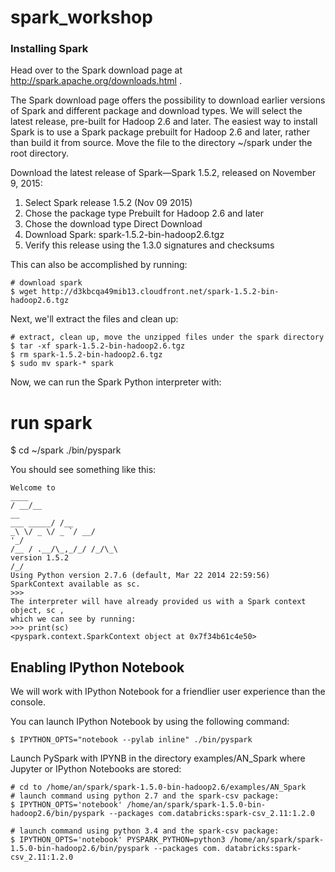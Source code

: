 # spark_workshop

### Installing Spark

Head over to the Spark download page at http://spark.apache.org/downloads.html .

The Spark download page offers the possibility to download earlier versions of Spark and different package and download types. We will select the latest release, pre-built for Hadoop 2.6 and later. The easiest way to install Spark is to use a Spark package prebuilt for Hadoop 2.6 and later, rather than build it from source. Move the file to the directory ~/spark under the root directory.

Download the latest release of Spark—Spark 1.5.2, released on November 9, 2015:

1. Select Spark release 1.5.2 (Nov 09 2015)
2. Chose the package type Prebuilt for Hadoop 2.6 and later
3. Chose the download type Direct Download
4. Download Spark: spark-1.5.2-bin-hadoop2.6.tgz
5. Verify this release using the 1.3.0 signatures and checksums

This can also be accomplished by running:

```
# download spark
$ wget http://d3kbcqa49mib13.cloudfront.net/spark-1.5.2-bin-hadoop2.6.tgz
```

Next, we'll extract the files and clean up:

```
# extract, clean up, move the unzipped files under the spark directory
$ tar -xf spark-1.5.2-bin-hadoop2.6.tgz
$ rm spark-1.5.2-bin-hadoop2.6.tgz
$ sudo mv spark-* spark
```

Now, we can run the Spark Python interpreter with:

# run spark
$ cd ~/spark
./bin/pyspark

You should see something like this:

```
Welcome to
____
/ __/__
__
___ _____/ /__
_\ \/ _ \/ _ `/ __/
'_/
/__ / .__/\_,_/_/ /_/\_\
version 1.5.2
/_/
Using Python version 2.7.6 (default, Mar 22 2014 22:59:56)
SparkContext available as sc.
>>>
The interpreter will have already provided us with a Spark context object, sc ,
which we can see by running:
>>> print(sc)
<pyspark.context.SparkContext object at 0x7f34b61c4e50>
```


## Enabling IPython Notebook
We will work with IPython Notebook for a friendlier user experience than
the console.

You can launch IPython Notebook by using the following command:

```
$ IPYTHON_OPTS="notebook --pylab inline" ./bin/pyspark
```

Launch PySpark with IPYNB in the directory examples/AN_Spark where Jupyter or IPython Notebooks are stored:

```
# cd to /home/an/spark/spark-1.5.0-bin-hadoop2.6/examples/AN_Spark
# launch command using python 2.7 and the spark-csv package:
$ IPYTHON_OPTS='notebook' /home/an/spark/spark-1.5.0-bin-hadoop2.6/bin/pyspark --packages com.databricks:spark-csv_2.11:1.2.0
```

```
# launch command using python 3.4 and the spark-csv package:
$ IPYTHON_OPTS='notebook' PYSPARK_PYTHON=python3 /home/an/spark/spark-1.5.0-bin-hadoop2.6/bin/pyspark --packages com. databricks:spark-csv_2.11:1.2.0
```